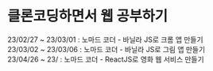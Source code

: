 # 클론코딩하면서 웹 공부하기
23/02/27 ~ 23/03/01 : 노마드 코더 - 바닐라 JS로 크롬 앱 만들기  
23/03/02 ~ 23/03/06 : 노마드 코더 - 바닐라 JS로 그림 앱 만들기  
23/04/26 ~ 23/ : 노마드 코더 - ReactJS로 영화 웹 서비스 만들기
